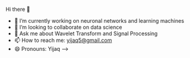 Hi there 👋

- 🔭 I’m currently working on neuronal networks and learning machines
- 👯 I’m looking to collaborate on data science 
- 💬 Ask me about Wavelet Transform and Signal Processing
- 📫 How to reach me: yijaq5@gmail.com
- 😄 Pronouns: Yijaq
-->
